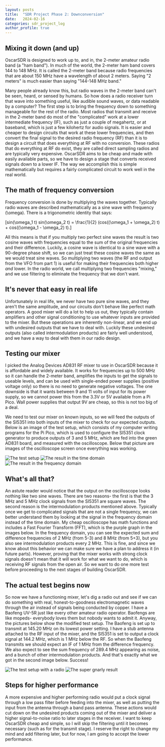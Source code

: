 ```yaml
---
layout: posts
title:  "SDR Project Phase 2: Downconversion"
date:   2024-02-16
categories: sdr_project_log
author_profile: true
---
```


<script type="text/javascript" id="MathJax-script" async
  src="https://cdn.jsdelivr.net/npm/mathjax@3/es5/tex-mml-chtml.js">
</script>

## Mixing it down (and up)
OscarSDR is designed to work up to, and in, the 2-meter amateur radio band (a "ham band").  In much of the world, the 2-meter ham band covers 144 to 148 MHz.  It is called the 2-meter band because radio frequencies that are about 150 MHz have a wavelength of about 2 meters.  Saying "2 meters" is much easier than saying "144-148 MHz band."  

Many people already know this, but radio waves in the 2-meter band can't be seen, heard, or sensed by humans.  So how does a radio receiver turn that wave into something useful, like audible sound waves, or data readable by a computer?  The first step is to bring the frequency down to something manageable for the rest of the radio.  Most radios that transmit and receive in the 2-meter band do most of the "complicated" work at a lower intermediate frequency (IF), such as just a couple of megahertz, or at baseband, which is just a few kilohertz for audio signals.  It is easier and cheaper to design circuits that work at these lower frequencies, and then convert the final signal to the desired radio frequency (RF) than it is to design a circuit that does everything at RF with no conversion.  These radios that do everything at RF do exist, they are called direct sampling radios and are typically very expensive.  OscarSDR aims to be cheap and made with easily available parts, so we have to design a stage that converts received signals down to a lower IF.  The way we accomplish this is simple mathematically but requires a fairly complicated circuit to work well in the real world.

## The math of frequency conversion
Frequency conversion is done by multiplying the waves together.  Typically radio waves are described mathematically as a sine wave with frequency \(\omega\).  There is a trigonometric identity that says:

\[sin(\omega_1 t) sin(\omega_2 t) = \frac{1}{2} (cos((\omega_1 + \omega_2) t) + cos((\omega_1 - \omega_2) t).\]

All this means is that if you multiply two perfect sine waves the result is two cosine waves with frequencies equal to the sum of the original frequencies and their difference.  Luckily, a cosine wave is identical to a sine wave with a 90-degree phase shift, so we can just treat these cosine waves the same as we would treat sine waves.  So multiplying two waves (the RF and output from the VFO from part 1) is useful for making their frequencies both higher *and* lower.  In the radio world, we call multiplying two frequencies "mixing," and we use filtering to eliminate the frequency that we don't want.

## It's never that easy in real life
Unfortunately in real life, we never have two pure sine waves, and they aren't the same amplitude, and our circuits don't behave like perfect math operators.  A good mixer will do a lot to help us out, they typically contain amplifiers and other signal conditioning to use whatever inputs are provided to the mixer.  But these operations are inherently non-linear, and we end up with undesired outputs that we have to deal with.  Luckily these undesired outputs (also called intermodulation products) are fairly well understood, and we have a way to deal with them in our radio design.

## Testing our mixer
I picked the Analog Devices AD831 RF mixer to use in OscarSDR because it is affordable and widely available.  It works for frequencies up to 500 MHz so it can handle the 2-meter band, amplifies the inputs to get the signals to useable levels, and can be used with single-ended power supplies (positive voltage only) so there is no need to generate negative voltages.  The one downside is that it wants between 9 and 11 volts of input for its power supply, so we cannot power this from the 3.3V or 5V available from a Pi Pico.  Wall power supplies that output 9V are cheap, so this is not too big of a deal.  

We need to test our mixer on known inputs, so we will feed the outputs of the SI5351 into both inputs of the mixer to check for our expected outputs.  Below is an image of the test setup, which consists of my computer writing programs for the Pi Pico, which is used to configure the SI5351 clock generator to produce outputs of 3 and 5 MHz, which are fed into the green AD831 board, and measured with the oscilloscope.  Below that picture are images of the oscilloscope screen once everything was working.

![The test setup](/assets/images/phase2/scope.jpg)
![The result in the time domain](/assets/images/phase2/results1.bmp)
![The result in the frequency domain](/assets/images/phase2/results2.bmp)

## What's all that?
An astute reader would notice that the output on the oscilloscope looks nothing like two sine waves.  There are two reasons- the first is that the 3 MHz and 5 MHz clock signals from the SI5351 are square waves.  The second reason is the intermodulation products mentioned above.  Typically once we get to complicated signals that are not a single frequency, we can better understand them by looking at the signal in the frequency domain instead of the time domain.  My cheap oscilloscope has math functions and includes a Fast Fourier Transform (FFT), which is the purple graph in the images below.  In the frequency domain, you can see the expected sum and difference frequencies of 2 MHz (from 5-3) and 8 MHz (from 5+3), but you also see intermodulation products every 2 MHz.  This is fine, and since we know about this behavior we can make sure we have a plan to address it (in future parts).  However, proving that the mixer works with strong clock signals doesn't mean that it will work for what we want to do, which is receiving RF signals from the open air.  So we want to do one more test before proceeding to the next stages of building OscarSDR.

## The actual test begins now
So now we have a functioning mixer, let's dig a radio out and see if we can do something with real, honest-to-goodness electromagnetic waves through the air instead of signals being conducted by copper.  I have a Baofeng UV-5R just like every other amateur radio operator.  Baofengs are like mopeds- everybody loves them but nobody wants to admit it.  Anyway, the pictures below show the modified test setup.  The Baofeng is set up to transmit at 145.20 MHz on its lowest power setting.  I have a stub antenna attached to the RF input of the mixer, and the SI5351 is set to output a clock signal at 144.2 MHz, which is 1 MHz below the RF.  So when the Baofeng transmits we should expect an IF of 1 MHz from the difference frequency.  We also expect to see the sum frequency of 289.4 MHz appearing as noise, and a bunch of other intermodulation products.  And that's exactly what we got in the second image below.  Success!

![The test setup with a radio](/assets/images/phase2/scope_w_radio.jpg)
![The super gnarly result](/assets/images/phase2/results3.bmp)

## Steps for higher performance
A more expensive and higher performing radio would put a clock signal through a low pass filter before feeding into the mixer, as well as putting the input from the antenna through a band pass antenna.  These actions would cut down on the undesired products coming out of the mixer and deliver a higher signal-to-noise ratio to later stages in the receiver.  I want to keep OscarSDR cheap and simple, so I will skip the filtering until it becomes necessary (such as for the transmit stage).  I reserve the right to change my mind and add filtering later, but for now, I am going to accept the lower performance.